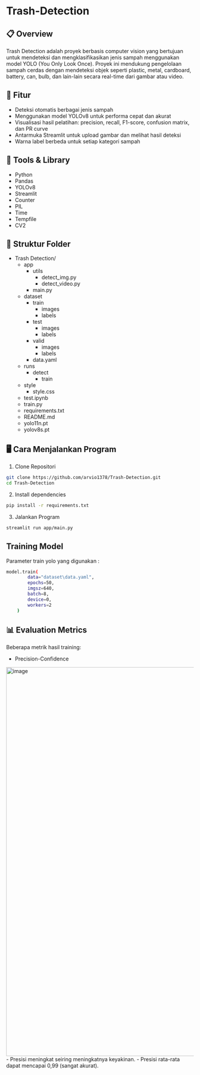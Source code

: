 # Trash-Detection

## 📋 Overview
Trash Detection adalah proyek berbasis computer vision yang bertujuan untuk mendeteksi dan mengklasifikasikan jenis sampah menggunakan model YOLO (You Only Look Once). Proyek ini mendukung pengelolaan sampah cerdas dengan mendeteksi objek seperti plastic, metal, cardboard, battery, can, bulb, dan lain-lain secara real-time dari gambar atau video.

## 🚀 Fitur
- Deteksi otomatis berbagai jenis sampah
- Menggunakan model YOLOv8 untuk performa cepat dan akurat
- Visualisasi hasil pelatihan: precision, recall, F1-score, confusion matrix, dan PR curve
- Antarmuka Streamlit untuk upload gambar dan melihat hasil deteksi
- Warna label berbeda untuk setiap kategori sampah

## 🧩 Tools & Library
- Python
- Pandas
- YOLOv8
- Streamlit
- Counter
- PIL
- Time
- Tempfile
- CV2

## 📁 Struktur Folder
- Trash Detection/
  - app
      - utils
          - detect_img.py
          - detect_video.py
      - main.py
  - dataset
      - train
          - images
          - labels
      - test
          - images
          - labels
      - valid
          - images
          - labels
      - data.yaml
  - runs
      - detect
          - train
  - style
      - style.css
  - test.ipynb
  - train.py
  - requirements.txt
  - README.md
  - yolo11n.pt
  - yolov8s.pt

## 🖥️ Cara Menjalankan Program
1. Clone Repositori
```bash
git clone https://github.com/arvio1378/Trash-Detection.git
cd Trash-Detection
```
2. Install dependencies
```bash
pip install -r requirements.txt
```
3. Jalankan Program
```bash
streamlit run app/main.py
```

## Training Model
Parameter train yolo yang digunakan :
```bash
model.train(
        data="dataset\data.yaml",
        epochs=50,       
        imgsz=640,
        batch=8,
        device=0,
        workers=2
    )
```

## 📊 Evaluation Metrics
Beberapa metrik hasil training:
- Precision-Confidence
<img width="1564" height="1042" alt="image" src="https://github.com/user-attachments/assets/bd83795d-f16b-40a6-81ff-baee0c3899fa" />
  - Presisi meningkat seiring meningkatnya keyakinan.
  - Presisi rata-rata dapat mencapai 0,99 (sangat akurat).
